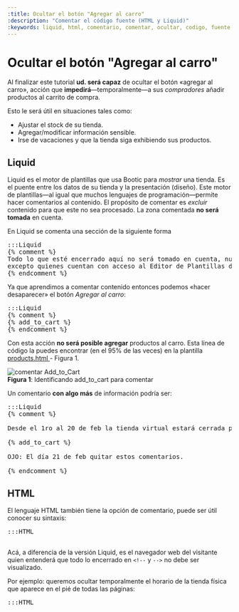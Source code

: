 ```yaml
---
:title: Ocultar el botón "Agregar al carro"
:description: "Comentar el código fuente (HTML y Liquid)"
:keywords: liquid, html, comentario, comentar, ocultar, codigo, fuente, vacaciones
---
```


# Ocultar el botón "Agregar al carro"

Al finalizar este tutorial **ud. será capaz** de ocultar el botón «agregar al
carro», acción que **impedirá**—temporalmente—a sus _compradores_ añadir productos al carrito de compra. 

Esto le será útil en situaciones tales como:

* Ajustar el stock de su tienda.
* Agregar/modificar información sensible.
* Irse de vacaciones y que la tienda siga exhibiendo sus productos.

## Liquid

Liquid es el motor de plantillas que usa Bootic para _mostrar_ una tienda. Es el puente entre los datos de su tienda y la presentación (diseño). Este motor de plantillas—al igual que muchos lenguajes de programación—permite hacer comentarios al contenido. El propósito de comentar es _excluir_ contenido para que este no sea procesado. La zona comentada **no será tomada** en cuenta. 

En Liquid se comenta una sección de la siguiente forma

<pre>:::Liquid
{% comment %}
Todo lo que esté encerrado aquí no será tomado en cuenta, nunca nadie lo verá,
excepto quienes cuentan con acceso al Editor de Plantillas de la tienda.
{% endcomment %}
</pre>

Ya que aprendimos a comentar contenido entonces podemos «hacer desaparecer» el botón _Agregar al carro_:

<pre>:::Liquid
{% comment %}
{% add_to_cart %}
{% endcomment %}
</pre>

Con esta acción **no será posible agregar** productos al carro. Esta línea de código la puedes encontrar (en el 95% de las veces) en la plantilla [ products.html ](/es/diseno/plantillas/product) - Figura 1.

<div class="captura">
    <div class="c-contenido"><img src="/img/admin/captura_add_to_cart.png" alt="comentar Add_to_Cart" /></div>
    <div class="c-pie">
        <strong>Figura 1</strong>: Identificando add_to_cart para comentar 
    </div>
</div>

Un comentario **con algo más** de información podría ser:

<pre>:::Liquid
{% comment %}

Desde el 1ro al 20 de feb la tienda virtual estará cerrada por vacaciones

{% add_to_cart %}

OJO: El día 21 de feb quitar estos comentarios.

{% endcomment %}
</pre>
## HTML

El lenguaje HTML también tiene la opción de comentario, puede ser útil conocer
su sintaxis: 

<pre>:::HTML
<!-- Esto no será tomado en cuenta por el navegador -->
</pre>

Acá, a diferencia de la versión Liquid, es el navegador web del visitante quien
entenderá que todo lo encerrado en `<!--` y `-->` no debe ser visualizado.

Por ejemplo: queremos ocultar temporalmente el horario de la tienda física que
aparece en el pié de todas las páginas:

<pre>:::HTML
<!--
<div class="footer">
    <p>Horario de la tienda física: Lun - Vie 10:00 a 18:00 </p>
</div>
-->
</pre>

